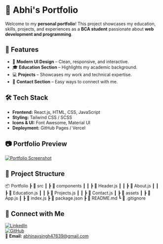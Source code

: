 # 🚀 Abhi's Portfolio

Welcome to my **personal portfolio**! This project showcases my education, skills, projects, and experiences as a **BCA student** passionate about **web development and programming**.

## 📌 Features

- 🎨 **Modern UI Design** – Clean, responsive, and interactive.
- 🎓 **Education Section** – Highlights my academic background.
- 💻 **Projects** – Showcases my work and technical expertise.
- 🔗 **Contact Section** – Easy ways to connect with me.

## 🛠️ Tech Stack

- **Frontend:** React.js, HTML, CSS, JavaScript  
- **Styling:** Tailwind CSS / SCSS  
- **Icons & UI:** Font Awesome, Material UI  
- **Deployment:** GitHub Pages / Vercel  

## 📷 Portfolio Preview

[![Portfolio Screenshot](./screenshot.png)](https://abhii718.github.io/Portfolio)

## 📂 Project Structure

📦 Portfolio
┣ 📂 src
┃ ┣ 📂 components
┃ ┃ ┣ 📜 Header.js
┃ ┃ ┣ 📜 About.js
┃ ┃ ┣ 📜 Education.js
┃ ┃ ┣ 📜 Projects.js
┃ ┃ ┣ 📜 Contact.js
┃ ┣ 📂 assets
┃ ┣ 📜 App.js
┃ ┣ 📜 index.js
┣ 📜 package.json
┣ 📜 README.md
┗ 📜 .gitignore

## 🚀 Connect with Me  
[![LinkedIn](https://img.shields.io/badge/LinkedIn-0A66C2?style=for-the-badge&logo=linkedin&logoColor=white)](https://www.linkedin.com/in/abhisingh3/)  
[![GitHub](https://img.shields.io/badge/GitHub-171515?style=for-the-badge&logo=github&logoColor=white)](https://github.com/abhii718)  
📧 **Email:** [abhinaysingh47639@gmail.com](mailto:abhinaysingh47639@gmail.com)  

